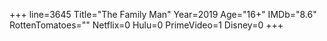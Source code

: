 +++
line=3645
Title="The Family Man"
Year=2019
Age="16+"
IMDb="8.6"
RottenTomatoes=""
Netflix=0
Hulu=0
PrimeVideo=1
Disney=0
+++

